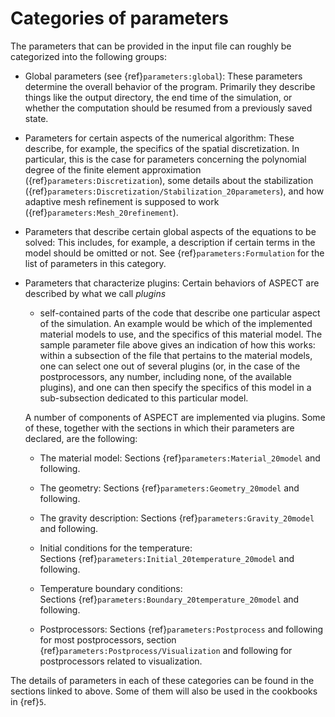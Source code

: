 # Categories of parameters

The parameters that can be provided in the input file can roughly be
categorized into the following groups:

-   Global parameters (see {ref}`parameters:global`): These
    parameters determine the overall behavior of the program. Primarily they
    describe things like the output directory, the end time of the simulation,
    or whether the computation should be resumed from a previously saved
    state.

-   Parameters for certain aspects of the numerical algorithm: These describe,
    for example, the specifics of the spatial discretization. In particular,
    this is the case for parameters concerning the polynomial degree of the
    finite element approximation
    ({ref}`parameters:Discretization`), some details about the
    stabilization
    ({ref}`parameters:Discretization/Stabilization_20parameters`),
    and how adaptive mesh refinement is supposed to work
    ({ref}`parameters:Mesh_20refinement`).

-   Parameters that describe certain global aspects of the equations to be
    solved: This includes, for example, a description if certain terms in the
    model should be omitted or not. See
    {ref}`parameters:Formulation` for the list of parameters
    in this category.

-   Parameters that characterize plugins: Certain behaviors of
    ASPECT are described by what we call *plugins*
    - self-contained parts of the code that describe one particular
    aspect of the simulation. An example would be which of the implemented
    material models to use, and the specifics of this material model. The
    sample parameter file above gives an indication of how this works: within
    a subsection of the file that pertains to the material models, one can
    select one out of several plugins (or, in the case of the postprocessors,
    any number, including none, of the available plugins), and one can then
    specify the specifics of this model in a sub-subsection dedicated to this
    particular model.

    A number of components of ASPECT are
    implemented via plugins. Some of these, together with the sections in
    which their parameters are declared, are the following:

    -   The material model:
        Sections&nbsp;{ref}`parameters:Material_20model` and following.

    -   The geometry: Sections&nbsp;{ref}`parameters:Geometry_20model` and
        following.

    -   The gravity description:
        Sections&nbsp;{ref}`parameters:Gravity_20model` and following.

    -   Initial conditions for the temperature:
        Sections&nbsp;{ref}`parameters:Initial_20temperature_20model` and
        following.

    -   Temperature boundary conditions:
        Sections&nbsp;{ref}`parameters:Boundary_20temperature_20model` and
        following.

    -   Postprocessors: Sections&nbsp;{ref}`parameters:Postprocess` and
        following for most postprocessors, section
        {ref}`parameters:Postprocess/Visualization` and following for
        postprocessors related to visualization.

The details of parameters in each of these categories can be found in the
sections linked to above. Some of them will also be used in the cookbooks in
{ref}`5`.

